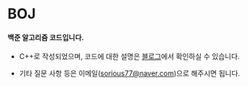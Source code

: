 # BOJ

#### 백준 알고리즘 코드입니다.



- C++로 작성되었으며, 코드에 대한 설명은 [블로그][blogLink]에서 확인하실 수 있습니다.

  [blogLink]:https://sorious77.tistory.com/category/Algorithm/백준

- 기타 질문 사항 등은 이메일(sorious77@naver.com)으로 해주시면 됩니다.